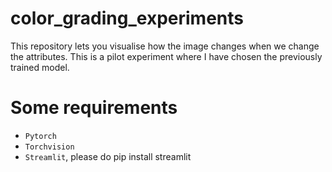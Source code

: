 # color_grading_experiments

This repository lets you visualise how the image changes when we change the attributes. This is a pilot experiment where I have chosen the previously trained model.

# Some requirements

* `Pytorch` 
* `Torchvision` 
* `Streamlit`, please do pip install streamlit

